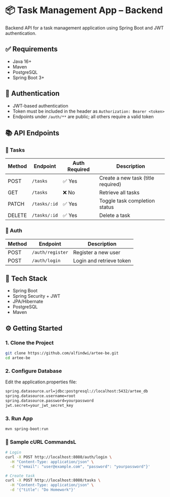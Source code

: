 # 📦 Task Management App – Backend

Backend API for a task management application using Spring Boot and JWT authentication.

## ✅ Requirements

- Java 16+
- Maven
- PostgreSQL
- Spring Boot 3+

## 🔐 Authentication

- JWT-based authentication
- Token must be included in the header as `Authorization: Bearer <token>`
- Endpoints under `/auth/**` are public; all others require a valid token

## 📚 API Endpoints

### 📝 Tasks

| Method | Endpoint         | Auth Required | Description                      |
|--------|------------------|---------------|----------------------------------|
| POST   | `/tasks`         | ✅ Yes        | Create a new task (title required) |
| GET    | `/tasks`         | ❌ No         | Retrieve all tasks              |
| PATCH  | `/tasks/:id`     | ✅ Yes        | Toggle task completion status   |
| DELETE | `/tasks/:id`     | ✅ Yes        | Delete a task                   |

### 🔐 Auth

| Method | Endpoint         | Description              |
|--------|------------------|--------------------------|
| POST   | `/auth/register` | Register a new user      |
| POST   | `/auth/login`    | Login and retrieve token |

## 🧱 Tech Stack

- Spring Boot
- Spring Security + JWT
- JPA/Hibernate
- PostgreSQL
- Maven

## ⚙️ Getting Started

### 1. Clone the Project

```bash
git clone https://github.com/alfindwi/artee-be.git
cd artee-be
```

### 2. Configure Database
Edit the application.properties file:
```bash
spring.datasource.url=jdbc:postgresql://localhost:5432/artee_db
spring.datasource.username=root
spring.datasource.password=yourpassword
jwt.secret=your_jwt_secret_key
```

### 3. Run App
```bash
mvn spring-boot:run
```


### 🧪 Sample cURL CommandsL
```bash
# Login
curl -X POST http://localhost:8080/auth/login \
  -H "Content-Type: application/json" \
  -d '{"email": "user@example.com", "password": "yourpassword"}'

# Create task
curl -X POST http://localhost:8080/tasks \
  -H "Content-Type: application/json" \
  -d '{"title": "Do Homework"}'
```

